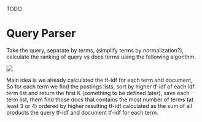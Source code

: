 TODO

# Query Parser

Take the query, separate by terms, (simplify terms by normalization?), calculate the ranking of query vs docs terms using the following algorithm.

<img src='http://i.imgur.com/W54qpZ3.png'>

Main idea is we already calculated the tf-idf for each term and document, So for each term we find the postings lists, sort by higher tf-idf of each idf term list and return the first K (something to be defined later), save each term list, them find those docs that contains the most number of terms (at least 3 or 4) ordered by higher resulting tf-idf calculated as the sum of all products the query tf-idf and document tf-idf for each term.

